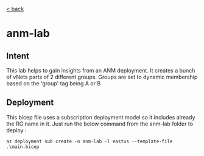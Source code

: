 [< back](../README.md)

# anm-lab

## Intent

This lab helps to gain insights from an ANM deployment.
It creates a bunch of vNets parts of 2 different groups.
Groups are set to dynamic membership based on the 'group' tag being A or B

## Deployment

This bicep file uses a subscription deployment model so it includes already the RG name in it.
Just run the below command from the anm-lab folder to deploy :

`az deployment sub create -n anm-lab -l eastus --template-file .\main.bicep`
